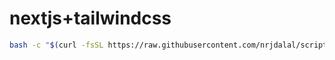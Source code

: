 # nextjs+tailwindcss

```sh
bash -c "$(curl -fsSL https://raw.githubusercontent.com/nrjdalal/scripts.sh/master/nextjs-tailwindcss.sh)"
```
